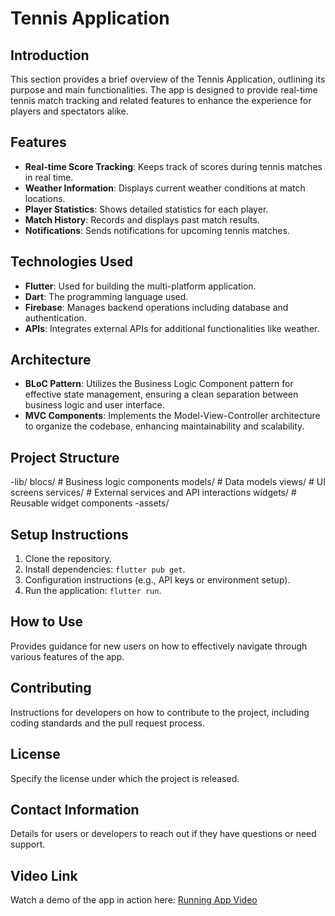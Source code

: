# Tennis Application

## Introduction

This section provides a brief overview of the Tennis Application, outlining its purpose and main functionalities. The app is designed to provide real-time tennis match tracking and related features to enhance the experience for players and spectators alike.

## Features

- **Real-time Score Tracking**: Keeps track of scores during tennis matches in real time.
- **Weather Information**: Displays current weather conditions at match locations.
- **Player Statistics**: Shows detailed statistics for each player.
- **Match History**: Records and displays past match results.
- **Notifications**: Sends notifications for upcoming tennis matches.

## Technologies Used

- **Flutter**: Used for building the multi-platform application.
- **Dart**: The programming language used.
- **Firebase**: Manages backend operations including database and authentication.
- **APIs**: Integrates external APIs for additional functionalities like weather.

## Architecture

- **BLoC Pattern**: Utilizes the Business Logic Component pattern for effective state management, ensuring a clean separation between business logic and user interface.
- **MVC Components**: Implements the Model-View-Controller architecture to organize the codebase, enhancing maintainability and scalability.

## Project Structure
-lib/
    blocs/      # Business logic components
    models/     # Data models
    views/      # UI screens
    services/   # External services and API interactions
    widgets/    # Reusable widget components
-assets/

## Setup Instructions

1. Clone the repository.
2. Install dependencies: `flutter pub get`.
3. Configuration instructions (e.g., API keys or environment setup).
4. Run the application: `flutter run`.

## How to Use

Provides guidance for new users on how to effectively navigate through various features of the app.

## Contributing

Instructions for developers on how to contribute to the project, including coding standards and the pull request process.

## License

Specify the license under which the project is released.

## Contact Information

Details for users or developers to reach out if they have questions or need support.

## Video Link

Watch a demo of the app in action here: [Running App Video](https://drive.google.com/file/d/1pnEFDuAx1t5LCEBCBUHXEK_q6D4QCpc_/view?usp=drive_link)
